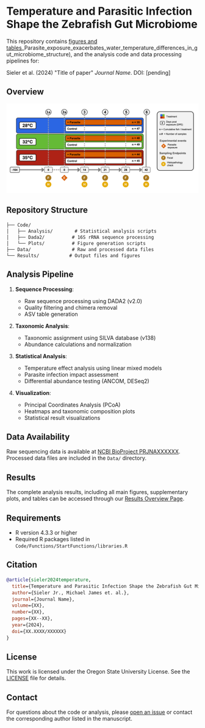 # Temperature and Parasitic Infection Shape the Zebrafish Gut Microbiome

This repository contains [figures and tables](https://sielerjm.github.io/Sieler2024__ZF_Temperature_Parasite/Results_Overview.html)_Parasite_exposure_exacerbates_water_temperature_differences_in_gut_microbiome_structure), and the analysis code and data processing pipelines for:

Sieler et al. (2024) "Title of paper" *Journal Name*. DOI: [pending]

## Overview


![Experimental Design Overview](ExperimentalDesignSchematic.png)


## Repository Structure

    ├── Code/
    │   ├── Analysis/        # Statistical analysis scripts
    │   ├── Dada2/          # 16S rRNA sequence processing
    │   └── Plots/          # Figure generation scripts
    ├── Data/               # Raw and processed data files
    └── Results/           # Output files and figures

## Analysis Pipeline

1. **Sequence Processing**:
   - Raw sequence processing using DADA2 (v2.0)
   - Quality filtering and chimera removal
   - ASV table generation

2. **Taxonomic Analysis**:
   - Taxonomic assignment using SILVA database (v138)
   - Abundance calculations and normalization

3. **Statistical Analysis**:
   - Temperature effect analysis using linear mixed models
   - Parasite infection impact assessment
   - Differential abundance testing (ANCOM, DESeq2)

4. **Visualization**:
   - Principal Coordinates Analysis (PCoA)
   - Heatmaps and taxonomic composition plots
   - Statistical result visualizations

## Data Availability

Raw sequencing data is available at [NCBI BioProject PRJNAXXXXXX](https://www.ncbi.nlm.nih.gov/bioproject/PRJNAXXXXXX). Processed data files are included in the `Data/` directory.

## Results

The complete analysis results, including all main figures, supplementary plots, and tables can be accessed through our [Results Overview Page](https://sielerjm.github.io/Sieler2024__ZF_Temperature_Parasite/Results_Overview.html).

## Requirements

- R version 4.3.3 or higher
- Required R packages listed in `Code/Functions/StartFunctions/libraries.R`



## Citation

```bibtex
@article{sieler2024temperature,
  title={Temperature and Parasitic Infection Shape the Zebrafish Gut Microbiome},
  author={Sieler Jr., Michael James et. al.},
  journal={Journal Name},
  volume={XX},
  number={XX},
  pages={XX--XX},
  year={2024},
  doi={XX.XXXX/XXXXXX}
}
```

## License

This work is licensed under the Oregon State University License. See the [LICENSE](LICENSE.md) file for details.

## Contact

For questions about the code or analysis, please [open an issue](https://github.com/sielerjm/Sieler2024__ZF_Temperature_Parasite/issues) or contact the corresponding author listed in the manuscript.

